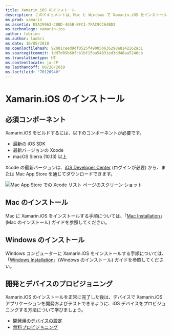 ```yaml
---
title: Xamarin.iOS のインストール
description: このドキュメントは、Mac と Windows で Xamarin.iOS をインストールする方法とテストのためにデバイスをプロビジョニングする方法を記したガイドにリンクされています。
ms.prod: xamarin
ms.assetid: E5A29963-C8BD-465B-BFC1-7FAC9CC64BD3
ms.technology: xamarin-ios
author: lobrien
ms.author: laobri
ms.date: 10/05/2018
ms.openlocfilehash: 92081ceed9df0525f49005b636298a8142162a31
ms.sourcegitcommit: 1dd7d09b60fcb1bf15ba54831ed3dd46aa5240cb
ms.translationtype: HT
ms.contentlocale: ja-JP
ms.lasthandoff: 08/28/2019
ms.locfileid: "70120940"
---
```

# <a name="xamarinios-installation"></a>Xamarin.iOS のインストール

## <a name="required-components"></a>必須コンポーネント

Xamarin.iOS をビルドするには、以下のコンポーネントが必要です。

- 最新の iOS SDK
- 最新バージョンの Xcode
- macOS Sierra (10.13) 以上

Xcode の最新バージョンは、[iOS Developer Center](https://developer.apple.com/devcenter/ios/index.action#downloads) (ログインが必要) から、または Mac App Store を通じてダウンロードできます。

![Mac App Store での Xcode リスト ページのスクリーン ショット](images/xcode.png "Mac App Store での Xcode")

## <a name="mac-installation"></a>Mac のインストール

Mac に Xamarin.iOS をインストールする手順については、「[Mac Installation](https://docs.microsoft.com/visualstudio/mac/installation)」(Mac のインストール) ガイドを参照してください。

## <a name="windows-installation"></a>Windows のインストール

Windows コンピューターに Xamarin.iOS をインストールする手順については、「[Windows Installation](~/ios/get-started/installation/windows/index.md)」(Windows のインストール) ガイドを参照してください。

## <a name="development-and-device-provisioning"></a>開発とデバイスのプロビジョニング

Xamarin.iOS のインストールを正常に完了した後は、デバイスで Xamarin.iOS アプリケーションを開発およびテストできるように、iOS デバイスをプロビジョニングする方法について学びましょう。

- [開発用のデバイスの設定](device-provisioning/index.md)
- [無料プロビジョニング](~/ios/get-started/installation/device-provisioning/free-provisioning.md)
